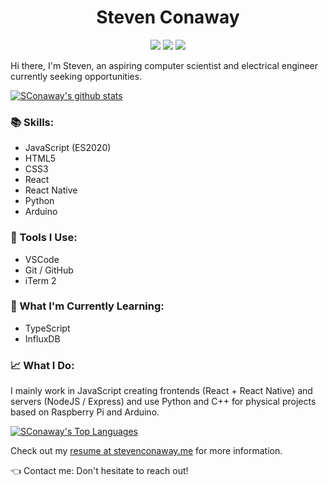 <h1 align="center">Steven Conaway</h2>
<p align="center">
  <a href="https://stevenconaway.me/"><img src="https://img.shields.io/static/v1?label=me&message=stevenconaway.me&color=blue&logo=&style=flat-square&logoColor=white&link=stevenconaway.me" /></a>
  <a href="https://linkedin.com/in/steven-conaway"><img src="https://img.shields.io/static/v1?label=LinkedIn&message=steven-conaway&color=blue&logo=linkedin&style=flat-square&logoColor=white"" /></a>
  <a href="mailto:sjconaway48@gmail.com"><img src="https://img.shields.io/static/v1?label=Gmail&message=sjconaway48@gmail.com&color=red&logo=gmail&style=flat-square&logoColor=white" /></a>
</p>

Hi there, I'm Steven, an aspiring computer scientist and electrical engineer currently seeking opportunities.

[![SConaway's github stats](https://github-readme-stats.vercel.app/api?username=sconaway&count_private=true&show_icons=true&theme=dark&hide=stars)](https://github.com/sconaway)

### :books: Skills:
- JavaScript (ES2020)
- HTML5
- CSS3
- React
- React Native
- Python
- Arduino

### :wrench: Tools I Use: 
- VSCode
- Git / GitHub
- iTerm 2

### :book: What I'm Currently Learning: 
- TypeScript
- InfluxDB

### :chart_with_upwards_trend: What I Do:

I mainly work in JavaScript creating frontends (React + React Native) and servers (NodeJS / Express) and use Python and C++ for physical projects based on Raspberry Pi and Arduino.

[![SConaway's Top Languages](https://github-readme-stats.vercel.app/api/top-langs?username=sconaway&count_private=true&show_icons=true&theme=dark)](https://github.com/sconaway)

Check out my [resume at stevenconaway.me](https://stevenconaway.me) for more information.

:point_left: Contact me: Don't hesitate to reach out!

